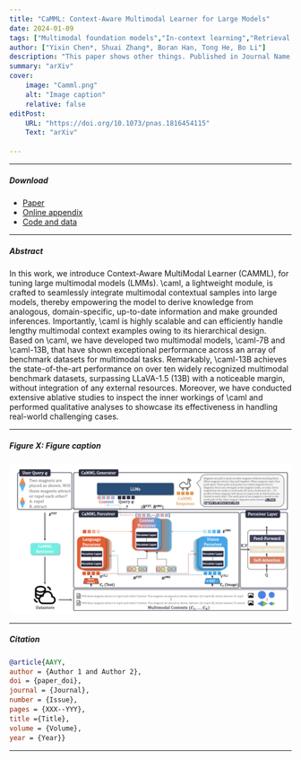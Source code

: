 ```yaml
---
title: "CaMML: Context-Aware Multimodal Learner for Large Models" 
date: 2024-01-09
tags: ["Multimodal foundation models","In-context learning","Retrieval augmented generation"]
author: ["Yixin Chen*, Shuai Zhang*, Boran Han, Tong He, Bo Li"]
description: "This paper shows other things. Published in Journal Name, 2015." 
summary: "arXiv" 
cover:
    image: "Camml.png"
    alt: "Image caption"
    relative: false
editPost:
    URL: "https://doi.org/10.1073/pnas.1816454115"
    Text: "arXiv"

---
```


---

##### Download

+ [Paper]()
+ [Online appendix]()
+ [Code and data]()

---

##### Abstract

In this work, we introduce Context-Aware MultiModal Learner (CAMML), for tuning large multimodal models (LMMs). \caml, a lightweight module, is crafted to seamlessly integrate multimodal contextual samples into large models, thereby empowering the model to derive knowledge from analogous, domain-specific, up-to-date information and make grounded inferences. Importantly, \caml is highly scalable and can efficiently handle lengthy multimodal context examples owing to its hierarchical design. Based on \caml, we have developed two multimodal models, \caml-7B and \caml-13B, that have shown exceptional performance across an array of benchmark datasets for multimodal tasks. Remarkably, \caml-13B achieves the state-of-the-art performance on over ten widely recognized multimodal benchmark datasets, surpassing LLaVA-1.5 (13B) with a noticeable margin, without integration of any external resources. Moreover, we have conducted extensive ablative studies to inspect the inner workings of \caml and performed qualitative analyses to showcase its effectiveness in handling real-world challenging cases.

---

##### Figure X: Figure caption

![](Camml.png)

---

##### Citation


```BibTeX
@article{AAYY,
author = {Author 1 and Author 2},
doi = {paper_doi},
journal = {Journal},
number = {Issue},
pages = {XXX--YYY},
title ={Title},
volume = {Volume},
year = {Year}}
```

---


